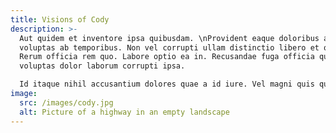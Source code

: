 ```yaml
---
title: Visions of Cody
description: >-
  Aut quidem et inventore ipsa quibusdam. \nProvident eaque doloribus aut velit
  voluptas ab temporibus. Non vel corrupti ullam distinctio libero et quis quia.
  Rerum officia rem quo. Labore optio ea in. Recusandae fuga officia quos
  voluptas dolor laborum corrupti ipsa.

  Id itaque nihil accusantium dolores quae a id iure. Vel magni quis qui dolor officia mollitia et et. Quaerat consectetur deserunt tempora iusto similique sapiente rerum.
image:
  src: /images/cody.jpg
  alt: Picture of a highway in an empty landscape
---
```

